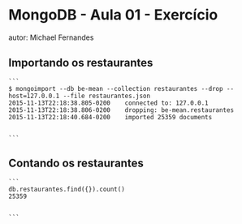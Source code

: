 # MongoDB - Aula 01 - Exercício
autor: Michael Fernandes

## Importando os restaurantes

    ```
    $ mongoimport --db be-mean --collection restaurantes --drop --host=127.0.0.1 --file restaurantes.json
	2015-11-13T22:18:38.805-0200    connected to: 127.0.0.1
	2015-11-13T22:18:38.806-0200    dropping: be-mean.restaurantes
	2015-11-13T22:18:40.684-0200    imported 25359 documents


    ```

## Contando os restaurantes

    ```
    db.restaurantes.find({}).count()
	25359
	

    ```